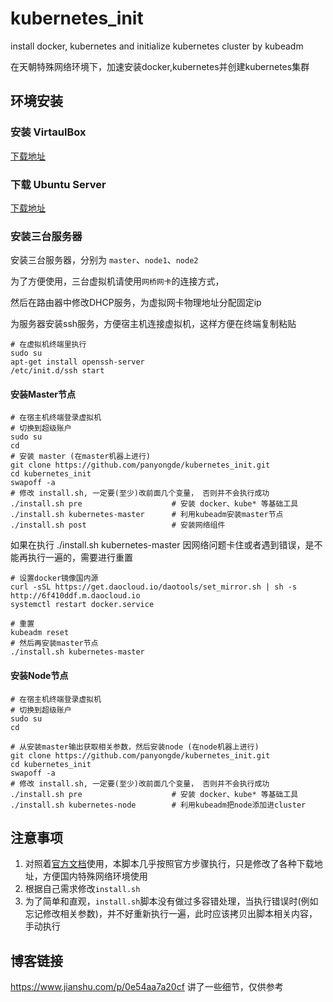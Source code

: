 # kubernetes_init

install docker, kubernetes and initialize kubernetes cluster by kubeadm

在天朝特殊网络环境下，加速安装docker,kubernetes并创建kubernetes集群

## 环境安装

### 安装 VirtaulBox

[下载地址](https://www.virtualbox.org/wiki/Downloads)

### 下载 Ubuntu Server

[下载地址](http://mirrors.163.com/ubuntu-releases/16.04/)

### 安装三台服务器

安装三台服务器，分别为 `master`、`node1`、`node2`

为了方便使用，三台虚拟机请使用`网桥网卡`的连接方式，

然后在路由器中修改DHCP服务，为虚拟网卡物理地址分配固定ip

为服务器安装ssh服务，方便宿主机连接虚拟机，这样方便在终端复制粘贴

```shell
# 在虚拟机终端里执行
sudo su
apt-get install openssh-server
/etc/init.d/ssh start
```



#### 安装Master节点

```shell
# 在宿主机终端登录虚拟机
# 切换到超级账户
sudo su
cd
# 安装 master (在master机器上进行)
git clone https://github.com/panyongde/kubernetes_init.git
cd kubernetes_init
swapoff -a
# 修改 install.sh, 一定要(至少)改前面几个变量， 否则并不会执行成功
./install.sh pre   					# 安装 docker、kube* 等基础工具
./install.sh kubernetes-master   	# 利用kubeadm安装master节点
./install.sh post 					# 安装网络组件
```

如果在执行 ./install.sh kubernetes-master 因网络问题卡住或者遇到错误，是不能再执行一遍的，需要进行重置

```shell
# 设置docker镜像国内源
curl -sSL https://get.daocloud.io/daotools/set_mirror.sh | sh -s http://6f410ddf.m.daocloud.io
systemctl restart docker.service

# 重置
kubeadm reset
# 然后再安装master节点
./install.sh kubernetes-master
```



#### 安装Node节点

```shell
# 在宿主机终端登录虚拟机
# 切换到超级账户
sudo su
cd

# 从安装master输出获取相关参数，然后安装node (在node机器上进行)
git clone https://github.com/panyongde/kubernetes_init.git
cd kubernetes_init
swapoff -a
# 修改 install.sh, 一定要(至少)改前面几个变量， 否则并不会执行成功
./install.sh pre   					# 安装 docker、kube* 等基础工具
./install.sh kubernetes-node   		# 利用kubeadm把node添加进cluster
```



## 注意事项
1. 对照着[官方文档](https://kubernetes.io/docs/setup/independent/install-kubeadm/)使用，本脚本几乎按照官方步骤执行，只是修改了各种下载地址，方便国内特殊网络环境使用
2. 根据自己需求修改`install.sh`
3. 为了简单和直观，`install.sh`脚本没有做过多容错处理，当执行错误时(例如忘记修改相关参数)，并不好重新执行一遍，此时应该拷贝出脚本相关内容，手动执行

## 博客链接
https://www.jianshu.com/p/0e54aa7a20cf
讲了一些细节，仅供参考
